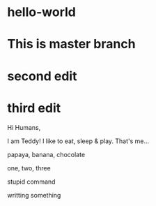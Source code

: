 # hello-world
# This is master branch
# second edit
# third edit

Hi Humans,

I am Teddy! I like to eat, sleep & play. That's me...

papaya, banana, chocolate

one, two, three

stupid command

writting something
